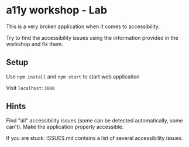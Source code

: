 # a11y workshop - Lab

This is a very broken application when it comes to accessibility. 

Try to find the accessibility issues using the information provided in the workshop and fix them.


## Setup
Use `npm install` and `npm start` to start web application

Visit `localhost:3000`


## Hints 
Find "all" accessibility issues (some can be detected automatically, some can't).
Make the application properly accessible.


If you are stuck: ISSUES.md contains a list of several accessibility issues.

